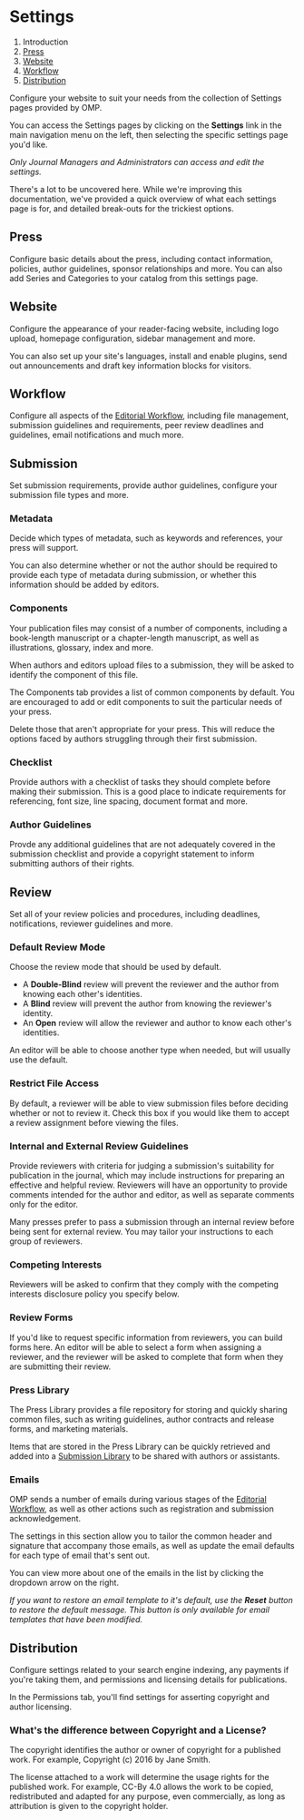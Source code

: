 # Settings

1. Introduction
2. [Press](settings#context)
3. [Website](settings#website)
4. [Workflow](settings#workflow)
5. [Distribution](settings#distribution)

Configure your website to suit your needs from the collection of Settings pages provided by OMP.

You can access the Settings pages by clicking on the **Settings** link in the main navigation menu on the left, then selecting the specific settings page you'd like.

*Only Journal Managers and Administrators can access and edit the settings.*

There's a lot to be uncovered here. While we're improving this documentation, we've provided a quick overview of what each settings page is for, and detailed break-outs for the trickiest options.

## <a name="context"></a>Press

Configure basic details about the press, including contact information, policies, author guidelines, sponsor relationships and more. You can also add Series and Categories to your catalog from this settings page.

## <a name="website"></a>Website

Configure the appearance of your reader-facing website, including logo upload, homepage configuration, sidebar management and more.

You can also set up your site's languages, install and enable plugins, send out announcements and draft key information blocks for visitors.

## <a name="workflow"></a>Workflow

Configure all aspects of the [Editorial Workflow](editorial-workflow), including file management, submission guidelines and requirements, peer review deadlines and guidelines, email notifications and much more.

## <a name="workflow-submission"></a>Submission

Set submission requirements, provide author guidelines, configure your submission file types and more.

### <a name="workflow-submission-metadata"></a>Metadata

Decide which types of metadata, such as keywords and references, your press will support.

You can also determine whether or not the author should be required to provide each type of metadata during submission, or whether this information should be added by editors.

### <a name="workflow-submission-components"></a>Components

Your publication files may consist of a number of components, including a book-length manuscript or a chapter-length manuscript, as well as illustrations, glossary, index and more.

When authors and editors upload files to a submission, they will be asked to identify the component of this file.

The Components tab provides a list of common components by default. You are encouraged to add or edit components to suit the particular needs of your press.

Delete those that aren't appropriate for your press. This will reduce the options faced by authors struggling through their first submission.

### <a name="workflow-submission-checklist"></a>Checklist

Provide authors with a checklist of tasks they should complete before making their submission. This is a good place to indicate requirements for referencing, font size, line spacing, document format and more.

### <a name="workflow-submission-guidelines"></a>Author Guidelines

Provde any additional guidelines that are not adequately covered in the submission checklist and provide a copyright statement to inform submitting authors of their rights.

## <a name="workflow-review"></a>Review

Set all of your review policies and procedures, including deadlines, notifications, reviewer guidelines and more.

### <a name="workflow-review-mode"></a>Default Review Mode

Choose the review mode that should be used by default.

- A **Double-Blind** review will prevent the reviewer and the author from knowing each other's identities.
- A **Blind** review will prevent the author from knowing the reviewer's identity.
- An **Open** review will allow the reviewer and author to know each other's identities.

An editor will be able to choose another type when needed, but will usually use the default.

### <a name="workflow-review-file-access"></a>Restrict File Access

By default, a reviewer will be able to view submission files before deciding whether or not to review it. Check this box if you would like them to accept a review assignment before viewing the files.

### <a name="workflow-review-guidelines"></a>Internal and External Review Guidelines

Provide reviewers with criteria for judging a submission's suitability for publication in the journal, which may include instructions for preparing an effective and helpful review. Reviewers will have an opportunity to provide comments intended for the author and editor, as well as separate comments only for the editor.

Many presses prefer to pass a submission through an internal review before being sent for external review. You may tailor your instructions to each group of reviewers.

### <a name="workflow-review-interests"></a>Competing Interests

Reviewers will be asked to confirm that they comply with the competing interests disclosure policy you specify below.

### <a name="workflow-review-forms"></a>Review Forms

If you'd like to request specific information from reviewers, you can build forms here. An editor will be able to select a form when assigning a reviewer, and the reviewer will be asked to complete that form when they are submitting their review.

### <a name="workflow-library"></a>Press Library

The Press Library provides a file repository for storing and quickly sharing common files, such as writing guidelines, author contracts and release forms, and marketing materials.

Items that are stored in the Press Library can be quickly retrieved and added into a [Submission Library](editorial-workflow#submission-library) to be shared with authors or assistants.

### <a name="workflow-emails"></a>Emails

OMP sends a number of emails during various stages of the [Editorial Workflow](editorial-workflow), as well as other actions such as registration and submission acknowledgement.

The settings in this section allow you to tailor the common header and signature that accompany those emails, as well as update the email defaults for each type of email that's sent out.

You can view more about one of the emails in the list by clicking the dropdown arrow on the right.

*If you want to restore an email template to it's default, use the __Reset__ button to restore the default message. This button is only available for email templates that have been modified.*

## <a name="distribution"></a>Distribution

Configure settings related to your search engine indexing, any payments if you're taking them, and permissions and licensing details for publications.

In the Permissions tab, you'll find settings for asserting copyright and author licensing.

### <a name="copyright-v-license"></a> What's the difference between Copyright and a License?

The copyright identifies the author or owner of copyright for a published work. For example, Copyright (c) 2016 by Jane Smith.

The license attached to a work will determine the usage rights for the published work. For example, CC-By 4.0 allows the work to be copied, redistributed and adapted for any purpose, even commercially, as long as attribution is given to the copyright holder.
